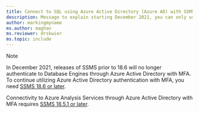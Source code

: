 ```yaml
---
title: Connect to SQL using Azure Active Directory (Azure AD) with SSMS 18.6 and later
description: Message to explain starting December 2021, you can only use Azure Active Directory (Azure AD) with SSMS 18.6 and later
author: markingmyname
ms.author: maghan
ms.reviewer: drskwier
ms.topic: include
---
```


> [!NOTE]
> In December 2021, releases of SSMS prior to 18.6 will no longer authenticate to Database Engines through Azure Active Directory with MFA.
> To continue utilizing Azure Active Directory authentication with MFA, you need [SSMS 18.6 or later](../ssms/download-sql-server-management-studio-ssms.md).
>
> Connectivity to Azure Analysis Services through Azure Active Directory with MFA requires [SSMS 18.5.1 or later](../ssms/download-sql-server-management-studio-ssms.md).
